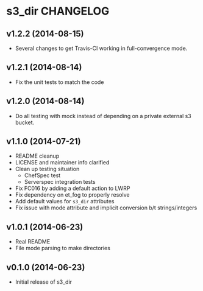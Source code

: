 s3_dir CHANGELOG
================

v1.2.2 (2014-08-15)
-------------------

* Several changes to get Travis-CI working in full-convergence mode.

v1.2.1 (2014-08-14)
-------------------

* Fix the unit tests to match the code

v1.2.0 (2014-08-14)
-------------------

* Do all testing with mock instead of depending on a private external s3 bucket.

v1.1.0 (2014-07-21)
-------------------

* README cleanup
* LICENSE and maintainer info clarified
* Clean up testing situation
    - ChefSpec test
    - Serverspec integration tests
* Fix FC016 by adding a default action to LWRP
* Fix dependency on et_fog to properly resolve
* Add default values for `s3_dir` attributes
* Fix issue with mode attribute and implicit conversion b/t strings/integers

v1.0.1 (2014-06-23)
-------------------

* Real README
* File mode parsing to make directories

v0.1.0 (2014-06-23)
--------------------

* Initial release of s3_dir
